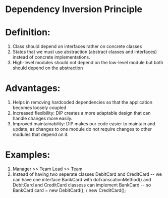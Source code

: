 Dependency Inversion Principle
==============================

Definition:
===========
1. Class should depend on interfaces rather on concrete classes
2. States that we must use abstraction (abstract classes and interfaces) instead of concrete implementations.
3. High-level modules should not depend on the low-level module but both should depend on the abstraction

Advantages:
===========
1. Helps in removing hardcoded dependencies so that the application becomes loosely coupled
2. Increased flexibility: DIP creates a more adaptable design that can handle changes more easily.
3. Improved maintainability: DIP makes our code easier to maintain and update, as changes to one module do not require changes to other modules that depend on it.

Examples:
===========
1. Manager >> Team Lead >> Team
2. Instead of having two seperate classes DebitCard and CreditCard
   -- we can have one interface BankCard with doTranscationMethod() and DebitCard and CreditCard classess can implement BankCard
   -- so BankCard card = new DebitCard(); / new CreditCard();